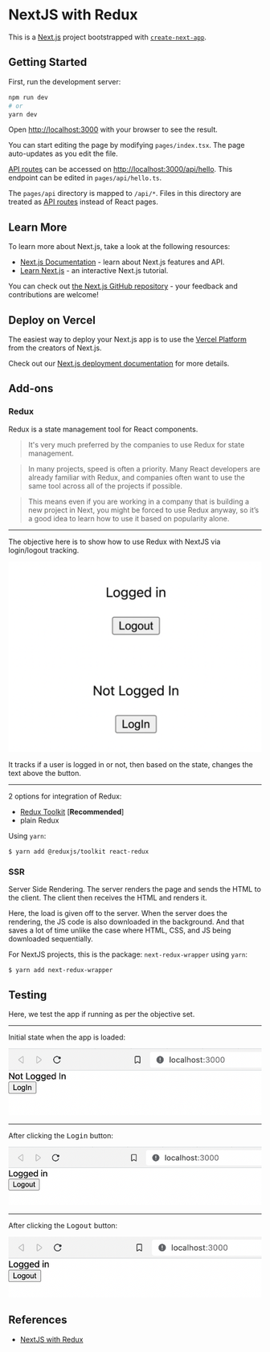 # NextJS with Redux

This is a [Next.js](https://nextjs.org/) project bootstrapped with [`create-next-app`](https://github.com/vercel/next.js/tree/canary/packages/create-next-app).

## Getting Started

First, run the development server:

```bash
npm run dev
# or
yarn dev
```

Open [http://localhost:3000](http://localhost:3000) with your browser to see the result.

You can start editing the page by modifying `pages/index.tsx`. The page auto-updates as you edit the file.

[API routes](https://nextjs.org/docs/api-routes/introduction) can be accessed on [http://localhost:3000/api/hello](http://localhost:3000/api/hello). This endpoint can be edited in `pages/api/hello.ts`.

The `pages/api` directory is mapped to `/api/*`. Files in this directory are treated as [API routes](https://nextjs.org/docs/api-routes/introduction) instead of React pages.

## Learn More

To learn more about Next.js, take a look at the following resources:

- [Next.js Documentation](https://nextjs.org/docs) - learn about Next.js features and API.
- [Learn Next.js](https://nextjs.org/learn) - an interactive Next.js tutorial.

You can check out [the Next.js GitHub repository](https://github.com/vercel/next.js/) - your feedback and contributions are welcome!

## Deploy on Vercel

The easiest way to deploy your Next.js app is to use the [Vercel Platform](https://vercel.com/new?utm_medium=default-template&filter=next.js&utm_source=create-next-app&utm_campaign=create-next-app-readme) from the creators of Next.js.

Check out our [Next.js deployment documentation](https://nextjs.org/docs/deployment) for more details.

## Add-ons

### Redux

Redux is a state management tool for React components.

> It's very much preferred by the companies to use Redux for state management.

> In many projects, speed is often a priority. Many React developers are already familiar with Redux, and companies often want to use the same tool across all of the projects if possible.

> This means even if you are working in a company that is building a new project in Next, you might be forced to use Redux anyway, so it’s a good idea to learn how to use it based on popularity alone.

---

The objective here is to show how to use Redux with NextJS via login/logout tracking.

![NextJS Redux login/logout tracking](../../../img/nextjs-redux-loginout.png)

It tracks if a user is logged in or not, then based on the state, changes the text above the button.

---

2 options for integration of Redux:

- [Redux Toolkit](https://redux-toolkit.js.org/) [**Recommended**]
- plain Redux

Using `yarn`:

```console
$ yarn add @reduxjs/toolkit react-redux
```

### SSR

Server Side Rendering. The server renders the page and sends the HTML to the client. The client then receives the HTML and renders it.

Here, the load is given off to the server. When the server does the rendering, the JS code is also downloaded in the background. And that saves a lot of time unlike the case where HTML, CSS, and JS being downloaded sequentially.

For NextJS projects, this is the package: `next-redux-wrapper` using `yarn`:

```console
$ yarn add next-redux-wrapper
```

## Testing

Here, we test the app if running as per the objective set.

---

Initial state when the app is loaded:

![NextJS Redux initial state](../../../img/nextjs-redux-initial.png)

---

After clicking the <kbd>Login</kbd> button:

![NextJS Redux state after press log-in](../../../img/nextjs-redux-press-login.png)

---

After clicking the <kbd>Logout</kbd> button:

![NextJS Redux state after press log-out](../../../img/nextjs-redux-press-logout.png)

## References

- [NextJS with Redux](https://blog.logrocket.com/use-redux-next-js/)
